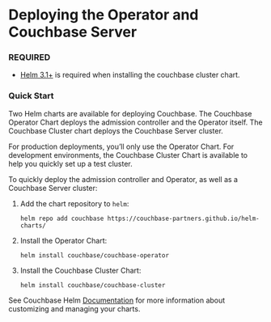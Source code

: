 Deploying the Operator and Couchbase Server
===========================================

### REQUIRED
* [Helm 3.1+](https://github.com/helm/helm/releases) is required when installing the couchbase cluster chart.

### Quick Start
Two Helm charts are available for deploying Couchbase. The Couchbase Operator
Chart deploys the admission controller and the Operator itself. 
The Couchbase Cluster chart deploys the Couchbase Server cluster.

For production deployments, you’ll only use the Operator Chart. For
development environments, the Couchbase Cluster Chart is available to
help you quickly set up a test cluster.

To quickly deploy the admission controller and Operator, as well as a
Couchbase Server cluster:

1.  Add the chart repository to `helm`:

        helm repo add couchbase https://couchbase-partners.github.io/helm-charts/

2.  Install the Operator Chart:

        helm install couchbase/couchbase-operator

3.  Install the Couchbase Cluster Chart:

        helm install couchbase/couchbase-cluster


See Couchbase Helm [Documentation](https://docs.couchbase.com/operator/current/helm-setup-guide.html)
for more information about customizing and managing your charts.
